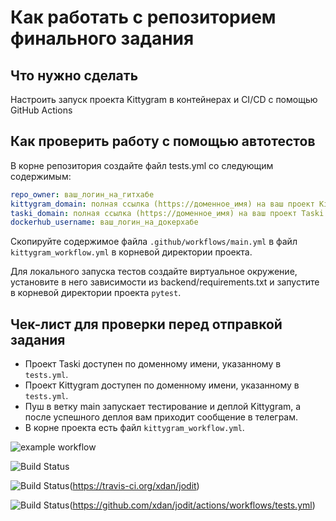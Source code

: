 #  Как работать с репозиторием финального задания

## Что нужно сделать

Настроить запуск проекта Kittygram в контейнерах и CI/CD с помощью GitHub Actions

## Как проверить работу с помощью автотестов

В корне репозитория создайте файл tests.yml со следующим содержимым:
```yaml
repo_owner: ваш_логин_на_гитхабе
kittygram_domain: полная ссылка (https://доменное_имя) на ваш проект Kittygram
taski_domain: полная ссылка (https://доменное_имя) на ваш проект Taski
dockerhub_username: ваш_логин_на_докерхабе
```

Скопируйте содержимое файла `.github/workflows/main.yml` в файл `kittygram_workflow.yml` в корневой директории проекта.

Для локального запуска тестов создайте виртуальное окружение, установите в него зависимости из backend/requirements.txt и запустите в корневой директории проекта `pytest`.

## Чек-лист для проверки перед отправкой задания

- Проект Taski доступен по доменному имени, указанному в `tests.yml`.
- Проект Kittygram доступен по доменному имени, указанному в `tests.yml`.
- Пуш в ветку main запускает тестирование и деплой Kittygram, а после успешного деплоя вам приходит сообщение в телеграм.
- В корне проекта есть файл `kittygram_workflow.yml`.

![example workflow](https://github.com/VanZep/kittygram_final/actions/workflows/Run%20deploy/main.yml/badge.svg)

![Build Status](https://github.com/VanZep/kittygram_final/actions/workflows/Run%20main/badge.svg)

![Build Status](https://travis-ci.org/xdan/jodit.svg?branch=master)(https://travis-ci.org/xdan/jodit)

![Build Status](https://github.com/xdan/jodit/workflows/Run%20tests/badge.svg)(https://github.com/xdan/jodit/actions/workflows/tests.yml)
